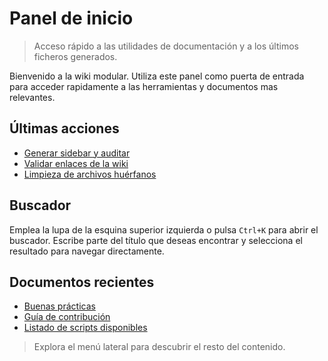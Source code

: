 # Panel de inicio
> Acceso rápido a las utilidades de documentación y a los últimos ficheros generados.

Bienvenido a la wiki modular. Utiliza este panel como puerta de entrada para acceder rapidamente a las herramientas y documentos mas relevantes.

## Últimas acciones
- [Generar sidebar y auditar](../docs/INSTRUCCIONES.md#generar-el-sidebar-y-auditar)
- [Validar enlaces de la wiki](../docs/README.md#utilidades)
- [Limpieza de archivos huérfanos](../docs/README.md#utilidades)

## Buscador
Emplea la lupa de la esquina superior izquierda o pulsa `Ctrl+K` para abrir el buscador. Escribe parte del título que deseas encontrar y selecciona el resultado para navegar directamente.

## Documentos recientes
- [Buenas prácticas](../docs/BUENAS_PRACTICAS.md)
- [Guía de contribución](../docs/CONTRIBUTING.md)
- [Listado de scripts disponibles](../docs/LISTADO_SCRIPTS.md)

> Explora el menú lateral para descubrir el resto del contenido.
